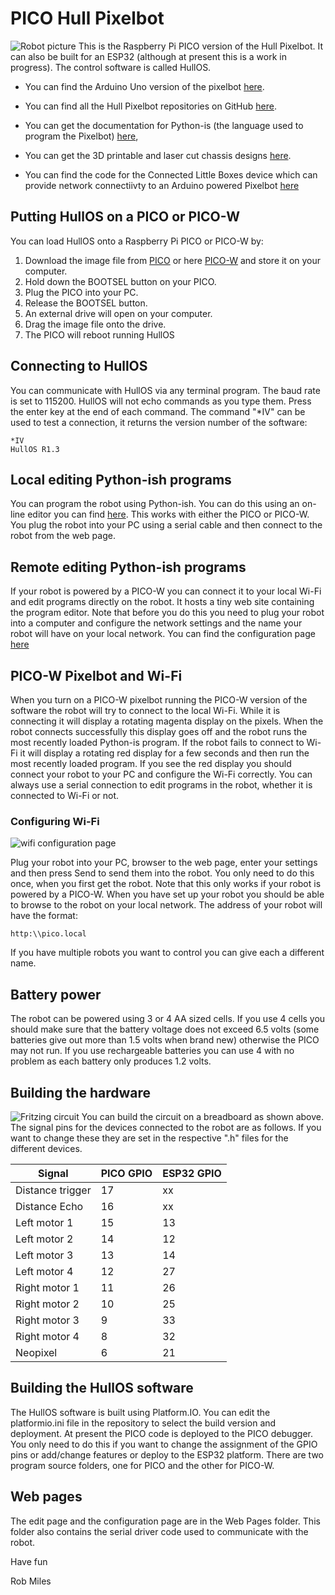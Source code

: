 # PICO Hull Pixelbot 
![Robot picture](images/Pixelbot-small.jpg)
This is the Raspberry Pi PICO version of the Hull Pixelbot. It can also be built for an ESP32 (although at present this is a work in progress). The control software is called HullOS. 

* You can find the Arduino Uno version of the pixelbot [here](https://github.com/HullPixelbot/HullOS). 

* You can find all the Hull Pixelbot repositories on GitHub [here](http://hullpixelbot.com/). 

* You can get the documentation for Python-is (the language used to program the Pixelbot) [here](https://www.hullpixelbot.com/HullOS%20Python-ish%20Specification.pdf),

* You can get the 3D printable and laser cut chassis designs [here](https://github.com/HullPixelbot/Hardware).

* You can find the code for the Connected Little Boxes device which can provide network connectiivty to an Arduino powered Pixelbot [here](https://github.com/connected-little-boxes/HULLOS-X)

## Putting HullOS on a PICO or PICO-W
You can load HullOS onto a Raspberry Pi PICO or PICO-W by:

1. Download the image file from [PICO](PICO-HULLOSR1-3.uf2) or here [PICO-W](PICOW-HULLOSR1-3.uf2) and store it on your computer. 
1. Hold down the BOOTSEL button on your PICO. 
1. Plug the PICO into your PC.
1. Release the BOOTSEL button.
1. An external drive will open on your computer. 
1. Drag the image file onto the drive.
1. The PICO will reboot running HullOS

## Connecting to HullOS
You can communicate with HullOS via any terminal program. The baud rate is set to 115200. HullOS will not echo commands as you type them. Press the enter key at the end of each command. The command "*IV" can be used to test a connection, it returns the version number of the software:
```
*IV
HullOS R1.3
```
## Local editing Python-ish programs
You can program the robot using Python-ish. You can do this using an on-line editor you can find [here](https://www.hullpixelbot.com/Python-ish.html). This works with either the PICO or PICO-W. You plug the robot into your PC using a serial cable and then connect to the robot from the web page. 
## Remote editing Python-ish programs
If your robot is powered by a PICO-W you can connect it to your local Wi-Fi and edit programs directly on the robot. It hosts a tiny web site containing the program editor. Note that before you do this you need to plug your robot into a computer and configure the network settings and the name your robot will have on your local network. You can find the configuration page [here](https://www.hullpixelbot.com/PICO-WiFi-setup.html)

## PICO-W Pixelbot and Wi-Fi
When you turn on a PICO-W pixelbot running the PICO-W version of the software the robot will try to connect to the local Wi-Fi. While it is connecting it will display a rotating magenta display on the pixels. When the robot connects successfully this display goes off and the robot runs the most recently loaded Python-is program. If the robot fails to connect to Wi-Fi it will display a rotating red display for a few seconds and then run the most recently loaded program. If you see the red display you should connect your robot to your PC and configure the Wi-Fi correctly. You can always use a serial connection to edit programs in the robot, whether it is connected to Wi-Fi or not.
### Configuring Wi-Fi

![wifi configuration page](images/WifiSetup.png)

Plug your robot into your PC, browser to the web page, enter your settings and then press Send to send them into the robot. You only need to do this once, when you first get the robot. Note that this only works if your robot is powered by a PICO-W. When you have set up your robot you should be able to browse to the robot on your local network. The address of your robot will have the format:
```
http:\\pico.local
```
If you have multiple robots you want to control you can give each a different name.

## Battery power
The robot can be powered using 3 or 4 AA sized cells. If you use 4 cells you should make sure that the battery voltage does not exceed 6.5 volts (some batteries give out more than 1.5 volts when brand new) otherwise the PICO may not run. If you use rechargeable batteries you can use 4 with no problem as each battery only produces 1.2 volts. 
## Building the hardware
![Fritzing circuit](images/Hullpixelbot%20Breadboard.png)
You can build the circuit on a breadboard as shown above. The signal pins for the devices connected to the robot are as follows. If you want to change these they are set in the respective ".h" files for the different devices.

| Signal | PICO GPIO | ESP32 GPIO |
|--------|-----------|------------|
| Distance trigger | 17  | xx |
| Distance Echo | 16 | xx |
| Left motor 1| 15| 13 |
| Left motor 2| 14| 12 |
| Left motor 3| 13| 14 |
| Left motor 4| 12| 27 |
| Right motor 1| 11| 26 |
| Right motor 2| 10| 25 |
| Right motor 3| 9| 33 |
| Right motor 4| 8| 32 |
| Neopixel | 6 | 21 |

## Building the HullOS software
The HullOS software is built using Platform.IO. You can edit the platformio.ini file in the repository to select the build version and deployment. At present the PICO code is deployed to the PICO debugger. You only need to do this if you want to change the assignment of the GPIO pins or add/change features or deploy to the ESP32 platform. There are two program source folders, one for PICO and the other for PICO-W. 

## Web pages
The edit page and the configuration page are in the Web Pages folder. This folder also contains the serial driver code used to communicate with the robot. 

Have fun

Rob Miles